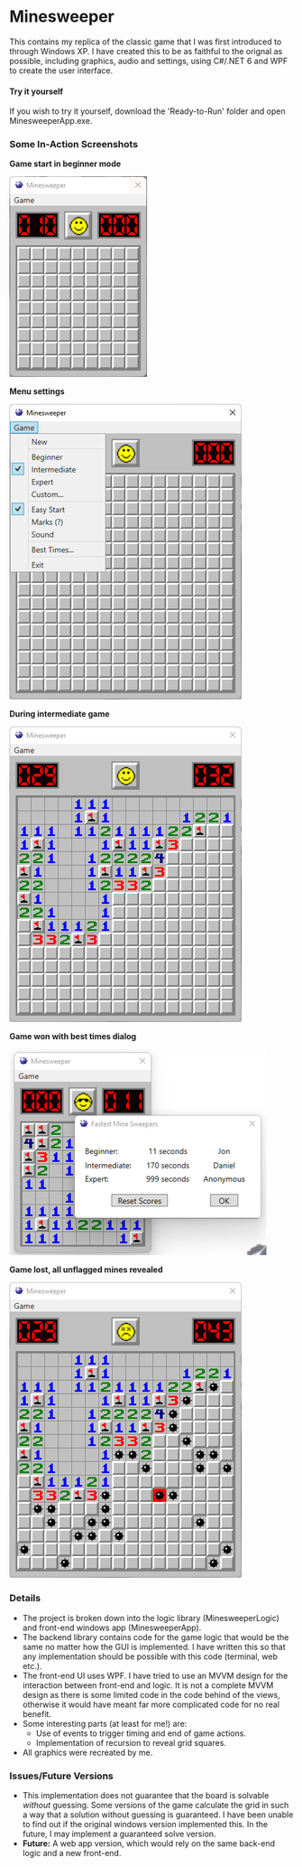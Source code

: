 # Minesweeper

This contains my replica of the classic game that I was first introduced to through Windows XP.
I have created this to be as faithful to the orignal as possible, including graphics, audio and settings,
using C#/.NET 6 and WPF to create the user interface.

#### Try it yourself
If you wish to try it yourself, download the 'Ready-to-Run' folder and open MinesweeperApp.exe.

### Some In-Action Screenshots

**Game start in beginner mode**

![](/Images/EasyScreenshot.png)

**Menu settings**

![](/Images/MenuScreenshot.png)

**During intermediate game**

![](/Images/InGameScreenshot.png)

**Game won with best times dialog**

![](/Images/WinScreenshot.png)

**Game lost, all unflagged mines revealed**

![](/Images/DeathScreenshot.png)


### Details
- The project is broken down into the logic library (MinesweeperLogic) and front-end windows app (MinesweeperApp).
- The backend library contains code for the game logic that would be the same no matter how the GUI is implemented.
  I have written this so that any implementation should be possible with this code (terminal, web etc.).
- The front-end UI uses WPF. I have tried to use an MVVM design for the interaction between front-end and logic.
  It is not a complete MVVM design as there is some limited code in the code behind of the views, otherwise it would
  have meant far more complicated code for no real benefit.
- Some interesting parts (at least for me!) are:
  - Use of events to trigger timing and end of game actions.
  - Implementation of recursion to reveal grid squares.
- All graphics were recreated by me.


### Issues/Future Versions
- This implementation does not guarantee that the board is solvable *without* guessing. Some versions of the
  game calculate the grid in such a way that a solution without guessing is guaranteed. I have been unable to 
  find out if the original windows version implemented this. In the future, I may implement a guaranteed solve version.
- **Future:** A web app version, which would rely on the same back-end logic and a new front-end.
